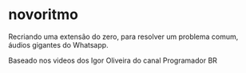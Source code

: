 # novoritmo
Recriando uma extensão do zero, para resolver um problema comum, áudios gigantes do Whatsapp.

Baseado nos videos dos Igor Oliveira do canal Programador BR

